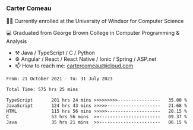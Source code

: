 ### Carter Comeau

🙋‍♂️ Currently enrolled at the University of Windsor for Computer Science

💻 Graduated from George Brown College in Computer Programming & Analysis

- ⚒️ Java / TypeScript / C / Python
- ⚙️ Angular / React / React Native / Ionic / Spring / ASP.net
- 📫 How to reach me: cartercomeau@icloud.com

<!--START_SECTION:waka-->

```txt
From: 21 October 2021 - To: 31 July 2023

Total Time: 575 hrs 25 mins

TypeScript       201 hrs 24 mins >>>>>>>>>----------------   35.00 %
JavaScript       124 hrs 43 mins >>>>>--------------------   21.68 %
HTML             115 hrs 56 mins >>>>>--------------------   20.15 %
C                53 hrs 56 mins  >>-----------------------   09.37 %
Java             35 hrs 21 mins  >>-----------------------   06.15 %
```

<!--END_SECTION:waka-->
